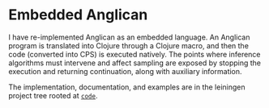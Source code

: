 # Embedded Anglican #

I have re-implemented Anglican as an embedded language. An
Anglican program is translated into Clojure through a Clojure
macro, and then the code (converted into CPS) is executed
natively. The points where inference algorithms must intervene
and affect sampling are exposed by stopping the execution and
returning continuation, along with auxiliary information.

The implementation, documentation, and examples are in the
leiningen project tree rooted at [`code`](https://bitbucket.org/dtolpin/embang/src/HEAD/code/).

